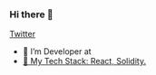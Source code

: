 ### Hi there 👋

<p>
   <a href="https://twitter.com/0xaleko">
     Twitter
   <a/>
</p>



- 🔭 I’m Developer at <a href="https://x.com/OnChainAlchemy">
- 🦾 My Tech Stack: React, Solidity.
